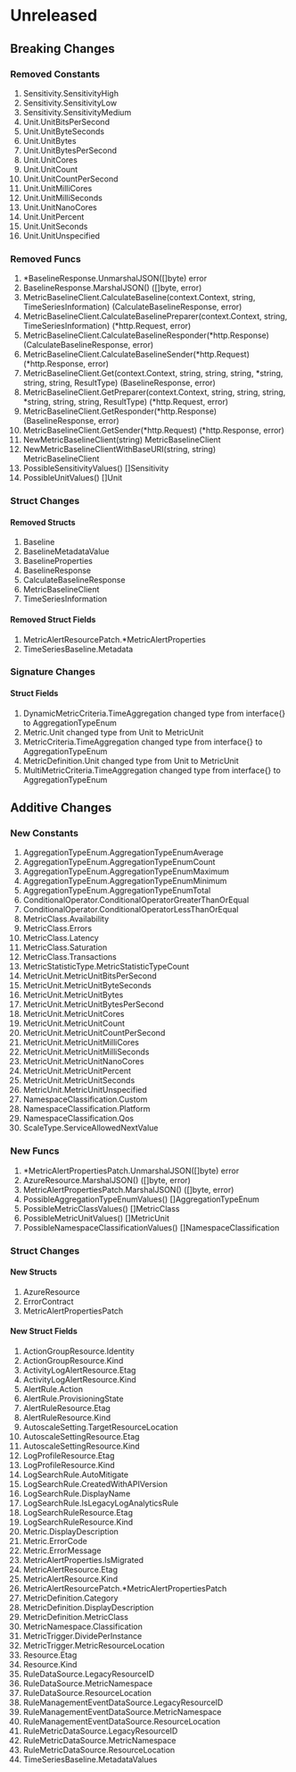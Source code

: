 # Unreleased

## Breaking Changes

### Removed Constants

1. Sensitivity.SensitivityHigh
1. Sensitivity.SensitivityLow
1. Sensitivity.SensitivityMedium
1. Unit.UnitBitsPerSecond
1. Unit.UnitByteSeconds
1. Unit.UnitBytes
1. Unit.UnitBytesPerSecond
1. Unit.UnitCores
1. Unit.UnitCount
1. Unit.UnitCountPerSecond
1. Unit.UnitMilliCores
1. Unit.UnitMilliSeconds
1. Unit.UnitNanoCores
1. Unit.UnitPercent
1. Unit.UnitSeconds
1. Unit.UnitUnspecified

### Removed Funcs

1. *BaselineResponse.UnmarshalJSON([]byte) error
1. BaselineResponse.MarshalJSON() ([]byte, error)
1. MetricBaselineClient.CalculateBaseline(context.Context, string, TimeSeriesInformation) (CalculateBaselineResponse, error)
1. MetricBaselineClient.CalculateBaselinePreparer(context.Context, string, TimeSeriesInformation) (*http.Request, error)
1. MetricBaselineClient.CalculateBaselineResponder(*http.Response) (CalculateBaselineResponse, error)
1. MetricBaselineClient.CalculateBaselineSender(*http.Request) (*http.Response, error)
1. MetricBaselineClient.Get(context.Context, string, string, string, *string, string, string, ResultType) (BaselineResponse, error)
1. MetricBaselineClient.GetPreparer(context.Context, string, string, string, *string, string, string, ResultType) (*http.Request, error)
1. MetricBaselineClient.GetResponder(*http.Response) (BaselineResponse, error)
1. MetricBaselineClient.GetSender(*http.Request) (*http.Response, error)
1. NewMetricBaselineClient(string) MetricBaselineClient
1. NewMetricBaselineClientWithBaseURI(string, string) MetricBaselineClient
1. PossibleSensitivityValues() []Sensitivity
1. PossibleUnitValues() []Unit

### Struct Changes

#### Removed Structs

1. Baseline
1. BaselineMetadataValue
1. BaselineProperties
1. BaselineResponse
1. CalculateBaselineResponse
1. MetricBaselineClient
1. TimeSeriesInformation

#### Removed Struct Fields

1. MetricAlertResourcePatch.*MetricAlertProperties
1. TimeSeriesBaseline.Metadata

### Signature Changes

#### Struct Fields

1. DynamicMetricCriteria.TimeAggregation changed type from interface{} to AggregationTypeEnum
1. Metric.Unit changed type from Unit to MetricUnit
1. MetricCriteria.TimeAggregation changed type from interface{} to AggregationTypeEnum
1. MetricDefinition.Unit changed type from Unit to MetricUnit
1. MultiMetricCriteria.TimeAggregation changed type from interface{} to AggregationTypeEnum

## Additive Changes

### New Constants

1. AggregationTypeEnum.AggregationTypeEnumAverage
1. AggregationTypeEnum.AggregationTypeEnumCount
1. AggregationTypeEnum.AggregationTypeEnumMaximum
1. AggregationTypeEnum.AggregationTypeEnumMinimum
1. AggregationTypeEnum.AggregationTypeEnumTotal
1. ConditionalOperator.ConditionalOperatorGreaterThanOrEqual
1. ConditionalOperator.ConditionalOperatorLessThanOrEqual
1. MetricClass.Availability
1. MetricClass.Errors
1. MetricClass.Latency
1. MetricClass.Saturation
1. MetricClass.Transactions
1. MetricStatisticType.MetricStatisticTypeCount
1. MetricUnit.MetricUnitBitsPerSecond
1. MetricUnit.MetricUnitByteSeconds
1. MetricUnit.MetricUnitBytes
1. MetricUnit.MetricUnitBytesPerSecond
1. MetricUnit.MetricUnitCores
1. MetricUnit.MetricUnitCount
1. MetricUnit.MetricUnitCountPerSecond
1. MetricUnit.MetricUnitMilliCores
1. MetricUnit.MetricUnitMilliSeconds
1. MetricUnit.MetricUnitNanoCores
1. MetricUnit.MetricUnitPercent
1. MetricUnit.MetricUnitSeconds
1. MetricUnit.MetricUnitUnspecified
1. NamespaceClassification.Custom
1. NamespaceClassification.Platform
1. NamespaceClassification.Qos
1. ScaleType.ServiceAllowedNextValue

### New Funcs

1. *MetricAlertPropertiesPatch.UnmarshalJSON([]byte) error
1. AzureResource.MarshalJSON() ([]byte, error)
1. MetricAlertPropertiesPatch.MarshalJSON() ([]byte, error)
1. PossibleAggregationTypeEnumValues() []AggregationTypeEnum
1. PossibleMetricClassValues() []MetricClass
1. PossibleMetricUnitValues() []MetricUnit
1. PossibleNamespaceClassificationValues() []NamespaceClassification

### Struct Changes

#### New Structs

1. AzureResource
1. ErrorContract
1. MetricAlertPropertiesPatch

#### New Struct Fields

1. ActionGroupResource.Identity
1. ActionGroupResource.Kind
1. ActivityLogAlertResource.Etag
1. ActivityLogAlertResource.Kind
1. AlertRule.Action
1. AlertRule.ProvisioningState
1. AlertRuleResource.Etag
1. AlertRuleResource.Kind
1. AutoscaleSetting.TargetResourceLocation
1. AutoscaleSettingResource.Etag
1. AutoscaleSettingResource.Kind
1. LogProfileResource.Etag
1. LogProfileResource.Kind
1. LogSearchRule.AutoMitigate
1. LogSearchRule.CreatedWithAPIVersion
1. LogSearchRule.DisplayName
1. LogSearchRule.IsLegacyLogAnalyticsRule
1. LogSearchRuleResource.Etag
1. LogSearchRuleResource.Kind
1. Metric.DisplayDescription
1. Metric.ErrorCode
1. Metric.ErrorMessage
1. MetricAlertProperties.IsMigrated
1. MetricAlertResource.Etag
1. MetricAlertResource.Kind
1. MetricAlertResourcePatch.*MetricAlertPropertiesPatch
1. MetricDefinition.Category
1. MetricDefinition.DisplayDescription
1. MetricDefinition.MetricClass
1. MetricNamespace.Classification
1. MetricTrigger.DividePerInstance
1. MetricTrigger.MetricResourceLocation
1. Resource.Etag
1. Resource.Kind
1. RuleDataSource.LegacyResourceID
1. RuleDataSource.MetricNamespace
1. RuleDataSource.ResourceLocation
1. RuleManagementEventDataSource.LegacyResourceID
1. RuleManagementEventDataSource.MetricNamespace
1. RuleManagementEventDataSource.ResourceLocation
1. RuleMetricDataSource.LegacyResourceID
1. RuleMetricDataSource.MetricNamespace
1. RuleMetricDataSource.ResourceLocation
1. TimeSeriesBaseline.MetadataValues
